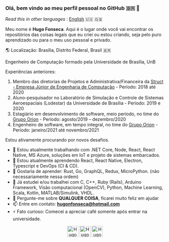 ### Olá, bem vindo ao meu perfil pessoal no GitHub :brazil: :wave:

_Read this in other languages_ : [English](https://github.com/Hugo-NF/Hugo-NF/blob/master/README_en.md) :us: :uk:

Meu nome é **Hugo Fonseca**. Aqui é o lugar onde você vai encontrar os repositórios das coisas legais que eu criei ou estou criando, seja pelo puro aprendizado ou para o meu uso pessoal e privado.


:earth_americas: Localização: Brasília, Distrito Federal, Brasil :brazil:

Engenheiro de Computação formado pela Universidade de Brasília, UnB

Experiências anteriores:
1. Membro das diretorias de Projetos e Administrativa/Financeira da [Struct - Empresa Júnior de Engenharia de Computação](https://www.linkedin.com/company/struct-ej/) - Período: 2018 até 2020
2. Aluno-pesquisador no Laboratório de Simulação e Controle de Sistemas Aeroespaciais (Lodestar) da Universidade de Brasília - Período: 2019 e 2020
3. Estagiário em desenvolvimento de software, meio período, no time do [Grupo Orion](https://www.linkedin.com/company/grupo-orion/) - Período: agosto/2019 – dezembro/2020
4. Engenheiro de software, em tempo integral, no time do [Grupo Orion](https://www.linkedin.com/company/grupo-orion/) - Período: janeiro/2021 até novembro/2021

Estou ativamente procurando por novos desafios.

- 🔭 Estou atualmente trabalhando com .NET Core, Node, React, React Native, MS Azure, soluções em IoT e projeto de sistemas embarcados.
- 🌱 Estou atualmente aprendendo React, React Native, Electron, Typescript e DevOps (CI & CD).
- :dart: Gostaria de aprender: Rust, Go, GraphQL, Redux, MicroPython. (não necessariamente nessa ordem)
- :paperclip: Já estudei e/ou trabalhei com C, C++, Ruby (Rails), Arduino Framework, Visão computacional (OpenCV), Python, Machine Learning, Scala, Kotlin, MATLAB/Simulink, VHDL.
- 💬 Pergunte-me sobre **QUALQUER COISA**, ficarei muito feliz em ajudar
- 📫 Entre em contato: **hugonfonseca@hotmail.com**
- ⚡ Fato curioso: Comecei a apreciar café somente após entrar na universidade.

<p align="center">
    <a href="https://www.linkedin.com/in/hugo-fonseca-723a41184/" target="blank"><img align="center" src="https://cdn.jsdelivr.net/npm/simple-icons@3.0.1/icons/linkedin.svg" alt="Hugo-NF" height="35" width="35" /></a>
    <a href="https://www.instagram.com/huggofonseca/" target="blank"><img align="center" src="https://cdn.jsdelivr.net/npm/simple-icons@3.0.1/icons/instagram.svg" alt="Hugo-NF" height="35" width="35" /></a>
    <a href="https://hugo-nf.github.io" target="blank"><img align="center" src="https://cdn.jsdelivr.net/npm/simple-icons@3.0.1/icons/github.svg" alt="Hugo-NF" height="35" width="35" /></a>
</p>
